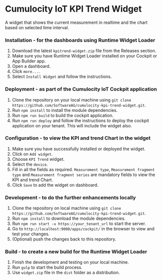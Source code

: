 # Cumulocity IoT KPI Trend Widget
A widget that shows the current measurement in realtime and the chart based on selected time interval.

### Installation - for the dashboards using Runtime Widget Loader
1. Download the latest `kpitrend-widget.zip` file from the Releases section.
2. Make sure you have Runtime Widget Loader installed on your Cockpit or App Builder app.
3. Open a dashboard.
4. Click `more...`.
5. Select `Install Widget` and follow the instructions.

### Deployment - as part of the Cumulocity IoT Cockpit application
1. Clone the repository on your local machine using `git clone https://github.com/SoftwareAG/cumulocity-kpi-trend-widget.git`.
2. Run `npm install` to install the module dependencies.
3. Run `npm run build` to build the cockpit application.
4. Run `npm run deploy` and follow the instructions to deploy the cockpit application on your tenant. This will include the widget also.

### Configuration - to view the KPI and trend Chart in the widget
1. Make sure you have successfully installed or deployed the widget.
2. Click on `Add widget`.
3. Choose `KPI Trend` widget.
4. Select the `device`.
5. Fill in all the fields as required. `Measurement type`, `Measurement fragment type` and `Measurement fragment series` are mandatory fields to view the KPI and trend Chart.
6. Click `Save` to add the widget on dashboard.

### Development - to do the further enhancements locally
1. Clone the repository on local machine using `git clone https://github.com/SoftwareAG/cumulocity-kpi-trend-widget.git`.
2. Run `npm install` to download the module dependencies.
3. Run `npm run start -u https://your_tenant_url` to start the server.
4. Go to `http://localhost:9000/apps/cockpit/` in the browser to view and test your changes.
5. (Optional) push the changes back to this repository.

### Build - to create a new build for the Runtime Widget Loader
1. Finish the development and testing on your local machine.
2. Run `gulp` to start the build process.
3. Use `widget.zip` file in the `dist` folder as a distribution.